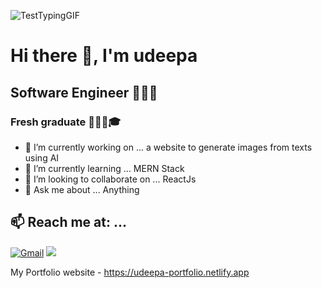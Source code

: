 ![TestTypingGIF](https://user-images.githubusercontent.com/68679420/229775450-1c333237-a39f-4398-b1fa-b8f1bc183837.gif)

# Hi there 👋, I'm udeepa 
## Software Engineer 👨🏻‍💻
### Fresh graduate 👨🏻‍🎓🎓

- 🔭 I’m currently working on ... a website to generate images from texts using AI
- 🌱 I’m currently learning ... MERN Stack
- 👯 I’m looking to collaborate on ... ReactJs
- 💬 Ask me about ... Anything

## 📫 Reach me at: ... 

[![Gmail](https://img.shields.io/badge/-GMAIL-D14836?style=for-the-badge&logo=gmail&logoColor=white)](mailto:udeepaDG@gmail.com) [<img src="https://img.shields.io/badge/linkedin-%230077B5.svg?&style=for-the-badge&logo=linkedin&logoColor=white" />](https://www.linkedin.com/in/udeepa) 

My Portfolio website - https://udeepa-portfolio.netlify.app
